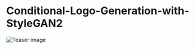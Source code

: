 # Conditional-Logo-Generation-with-StyleGAN2

![Teaser image](./docs/stylegan2-teaser-1024x256.png)
